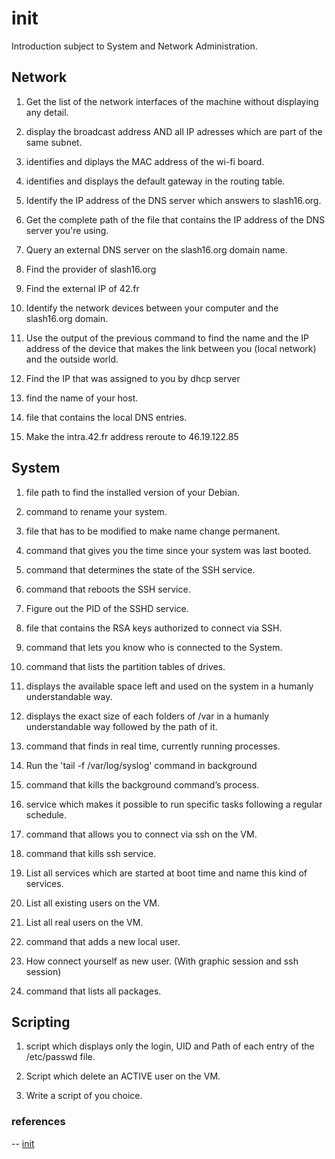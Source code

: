 # init
Introduction subject to System and Network Administration.


## Network

1. Get the list of the network interfaces of the machine without displaying any detail.

2. display the broadcast address AND all IP adresses which are part of the same subnet.

3. identifies and diplays the MAC address of the wi-fi board.

4. identifies and displays the default gateway in the routing table.

5. Identify the IP address of the DNS server which answers to slash16.org.

6. Get the complete path of the file that contains the IP address of the DNS server you're using.

7. Query an external DNS server on the slash16.org domain name.

8. Find the provider of slash16.org

9. Find the external IP of 42.fr

10. Identify the network devices between your computer and the slash16.org domain.

11. Use the output of the previous command to find the name and the IP address of the device that
makes the link between you (local network) and the outside world.

12. Find the IP that was assigned to you by dhcp server

13. find the name of your host.

14. file that contains the local DNS entries.

15. Make the intra.42.fr address reroute to 46.19.122.85

## System

1. file path to find the installed version of your Debian.

2. command to rename your system.

3. file that has to be modified to make name change permanent.

4. command that gives you the time since your system was last booted.

5. command that determines the state of the SSH service.

6. command that reboots the SSH service.

7. Figure out the PID of the SSHD service.

8. file that contains the RSA keys authorized to connect via SSH.

9. command that lets you know who is connected to the System.

10. command that lists the partition tables of drives.

11. displays the available space left and used on the system in a humanly understandable way.

12. displays the exact size of each folders of /var in a humanly understandable way followed by the path of it.

13. command that finds in real time, currently running processes.

14. Run the 'tail -f /var/log/syslog' command in background

15. command that kills the background command’s process.

16. service which makes it possible to run specific tasks following a regular schedule.

17. command that allows you to connect via ssh on the VM.

18. command that kills ssh service.

19. List all services which are started at boot time and name this kind of services.

20. List all existing users on the VM.

21. List all real users on the VM.

22. command that adds a new local user.

23. How connect yourself as new user. (With graphic session and ssh session)

24. command that lists all packages.

## Scripting

1. script which displays only the login, UID and Path of each entry of the
/etc/passwd file.

2. Script which delete an ACTIVE user on the VM.

3. Write a script of you choice.

### references

-- [init](https://quizlet.com/355888462/ft_init-flash-cards/)
